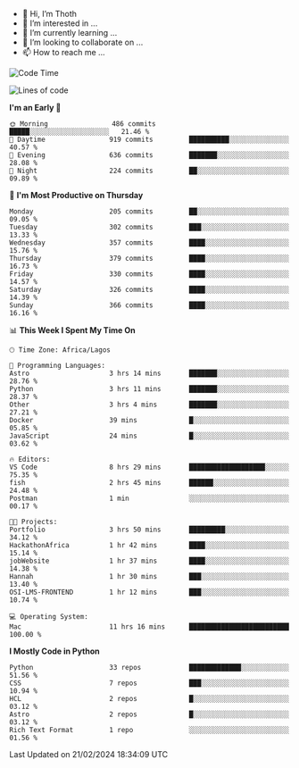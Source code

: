 <!---
thoth2357/thoth2357 is a ✨ special ✨ repository because its `README.md` (this file) appears on your GitHub profile.
You can click the Preview link to take a look at your changes.
--->

- 👋 Hi, I’m Thoth
- 👀 I’m interested in ...
- 🌱 I’m currently learning ...
- 💞️ I’m looking to collaborate on ...
- 📫 How to reach me ...




<!--START_SECTION:waka-->
![Code Time](http://img.shields.io/badge/Code%20Time-2%2C747%20hrs%2055%20mins-blue)

![Lines of code](https://img.shields.io/badge/From%20Hello%20World%20I%27ve%20Written-31.0%20million%20lines%20of%20code-blue)

**I'm an Early 🐤** 

```text
🌞 Morning                486 commits         █████░░░░░░░░░░░░░░░░░░░░   21.46 % 
🌆 Daytime                919 commits         ██████████░░░░░░░░░░░░░░░   40.57 % 
🌃 Evening                636 commits         ███████░░░░░░░░░░░░░░░░░░   28.08 % 
🌙 Night                  224 commits         ██░░░░░░░░░░░░░░░░░░░░░░░   09.89 % 
```
📅 **I'm Most Productive on Thursday** 

```text
Monday                   205 commits         ██░░░░░░░░░░░░░░░░░░░░░░░   09.05 % 
Tuesday                  302 commits         ███░░░░░░░░░░░░░░░░░░░░░░   13.33 % 
Wednesday                357 commits         ████░░░░░░░░░░░░░░░░░░░░░   15.76 % 
Thursday                 379 commits         ████░░░░░░░░░░░░░░░░░░░░░   16.73 % 
Friday                   330 commits         ████░░░░░░░░░░░░░░░░░░░░░   14.57 % 
Saturday                 326 commits         ████░░░░░░░░░░░░░░░░░░░░░   14.39 % 
Sunday                   366 commits         ████░░░░░░░░░░░░░░░░░░░░░   16.16 % 
```


📊 **This Week I Spent My Time On** 

```text
🕑︎ Time Zone: Africa/Lagos

💬 Programming Languages: 
Astro                    3 hrs 14 mins       ███████░░░░░░░░░░░░░░░░░░   28.76 % 
Python                   3 hrs 11 mins       ███████░░░░░░░░░░░░░░░░░░   28.37 % 
Other                    3 hrs 4 mins        ███████░░░░░░░░░░░░░░░░░░   27.21 % 
Docker                   39 mins             █░░░░░░░░░░░░░░░░░░░░░░░░   05.85 % 
JavaScript               24 mins             █░░░░░░░░░░░░░░░░░░░░░░░░   03.62 % 

🔥 Editors: 
VS Code                  8 hrs 29 mins       ███████████████████░░░░░░   75.35 % 
fish                     2 hrs 45 mins       ██████░░░░░░░░░░░░░░░░░░░   24.48 % 
Postman                  1 min               ░░░░░░░░░░░░░░░░░░░░░░░░░   00.17 % 

🐱‍💻 Projects: 
Portfolio                3 hrs 50 mins       █████████░░░░░░░░░░░░░░░░   34.12 % 
HackathonAfrica          1 hr 42 mins        ████░░░░░░░░░░░░░░░░░░░░░   15.14 % 
jobWebsite               1 hr 37 mins        ████░░░░░░░░░░░░░░░░░░░░░   14.38 % 
Hannah                   1 hr 30 mins        ███░░░░░░░░░░░░░░░░░░░░░░   13.40 % 
OSI-LMS-FRONTEND         1 hr 12 mins        ███░░░░░░░░░░░░░░░░░░░░░░   10.74 % 

💻 Operating System: 
Mac                      11 hrs 16 mins      █████████████████████████   100.00 % 
```

**I Mostly Code in Python** 

```text
Python                   33 repos            █████████████░░░░░░░░░░░░   51.56 % 
CSS                      7 repos             ███░░░░░░░░░░░░░░░░░░░░░░   10.94 % 
HCL                      2 repos             █░░░░░░░░░░░░░░░░░░░░░░░░   03.12 % 
Astro                    2 repos             █░░░░░░░░░░░░░░░░░░░░░░░░   03.12 % 
Rich Text Format         1 repo              ░░░░░░░░░░░░░░░░░░░░░░░░░   01.56 % 
```




 Last Updated on 21/02/2024 18:34:09 UTC
<!--END_SECTION:waka-->
<!--![](http://github-profile-summary-cards.vercel.app/api/cards/profile-details?username=thoth2357&theme=2077)

![](http://github-profile-summary-cards.vercel.app/api/cards/stats?username=thoth2357&theme=2077)![](http://github-profile-summary-cards.vercel.app/api/cards/productive-time?username=thoth2357&theme=2077&utcOffset=8) -->
